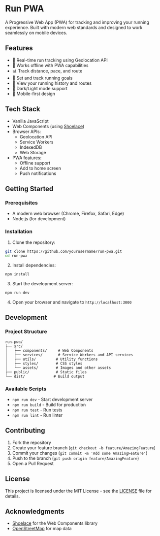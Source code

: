 # Run PWA

A Progressive Web App (PWA) for tracking and improving your running experience. Built with modern web standards and designed to work seamlessly on mobile devices.

## Features

- 🏃 Real-time run tracking using Geolocation API
- 📱 Works offline with PWA capabilities
- 📊 Track distance, pace, and route
- 🎯 Set and track running goals
- 📍 View your running history and routes
- 🌙 Dark/Light mode support
- 📱 Mobile-first design

## Tech Stack

- Vanilla JavaScript
- Web Components (using [Shoelace](https://shoelace.style/))
- Browser APIs:
  - Geolocation API
  - Service Workers
  - IndexedDB
  - Web Storage
- PWA features:
  - Offline support
  - Add to home screen
  - Push notifications

## Getting Started

### Prerequisites

- A modern web browser (Chrome, Firefox, Safari, Edge)
- Node.js (for development)

### Installation

1. Clone the repository:
```bash
git clone https://github.com/yourusername/run-pwa.git
cd run-pwa
```

2. Install dependencies:
```bash
npm install
```

3. Start the development server:
```bash
npm run dev
```

4. Open your browser and navigate to `http://localhost:3000`

## Development

### Project Structure

```
run-pwa/
├── src/
│   ├── components/     # Web Components
│   ├── services/       # Service Workers and API services
│   ├── utils/         # Utility functions
│   ├── styles/        # CSS styles
│   └── assets/        # Images and other assets
├── public/            # Static files
└── dist/             # Build output
```

### Available Scripts

- `npm run dev` - Start development server
- `npm run build` - Build for production
- `npm run test` - Run tests
- `npm run lint` - Run linter

## Contributing

1. Fork the repository
2. Create your feature branch (`git checkout -b feature/AmazingFeature`)
3. Commit your changes (`git commit -m 'Add some AmazingFeature'`)
4. Push to the branch (`git push origin feature/AmazingFeature`)
5. Open a Pull Request

## License

This project is licensed under the MIT License - see the [LICENSE](LICENSE) file for details.

## Acknowledgments

- [Shoelace](https://shoelace.style/) for the Web Components library
- [OpenStreetMap](https://www.openstreetmap.org/) for map data 
